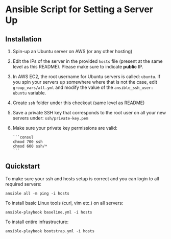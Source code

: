 # Ansible Script for Setting a Server Up

## Installation

1. Spin-up an Ubuntu server on AWS (or any other hosting)
1. Edit the IPs of the server in the provided `hosts` file (present at the 
same level as this README). Please make sure to indicate **public** IP.
1. In AWS EC2, the root username for Ubuntu servers is called: `ubuntu`. If you 
   spin your servers up somewhere where that is not the case, edit 
   `group_vars/all.yml` and modify the value of the `ansible_ssh_user: ubuntu` variable.
1. Create `ssh` folder under this checkout (same level as README)
1. Save a private SSH key that corresponds to the root user on all your new servers
   under: `ssh/private-key.pem`
1. Make sure your private key permissions are valid:
       
       ```consul
       chmod 700 ssh
       chmod 600 ssh/*
       ```
## Quickstart

To make sure your ssh and hosts setup is correct and you can login to all 
required servers:

```console
ansible all -m ping -i hosts
```

To install basic Linux tools (curl, vim etc.) on all servers:

```console
ansible-playbook baseline.yml -i hosts
```

To install entire infrastructure:

```console
ansible-playbook bootstrap.yml -i hosts
```